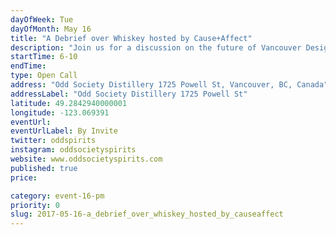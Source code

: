 ```yaml
---
dayOfWeek: Tue
dayOfMonth: May 16
title: "A Debrief over Whiskey hosted by Cause+Affect"
description: "Join us for a discussion on the future of Vancouver Design Week over a cocktail (or two) of Odd Society’s newly released limited edition whiskey."
startTime: 6-10
endTime: 
type: Open Call
address: "Odd Society Distillery 1725 Powell St, Vancouver, BC, Canada"
addressLabel: "Odd Society Distillery 1725 Powell St"
latitude: 49.2842940000001
longitude: -123.069391
eventUrl: 
eventUrlLabel: By Invite
twitter: oddspirits
instagram: oddsocietyspirits
website: www.oddsocietyspirits.com
published: true
price: 

category: event-16-pm
priority: 0
slug: 2017-05-16-a_debrief_over_whiskey_hosted_by_causeaffect
---
```

